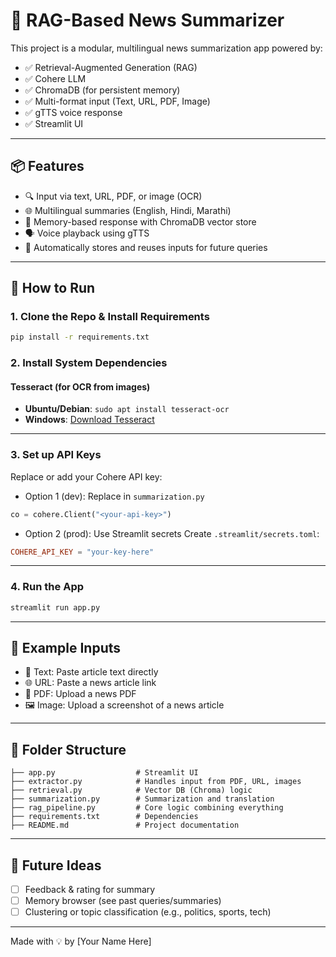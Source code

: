 # 🧠 RAG-Based News Summarizer

This project is a modular, multilingual news summarization app powered by:
- ✅ Retrieval-Augmented Generation (RAG)
- ✅ Cohere LLM
- ✅ ChromaDB (for persistent memory)
- ✅ Multi-format input (Text, URL, PDF, Image)
- ✅ gTTS voice response
- ✅ Streamlit UI

---

## 📦 Features

- 🔍 Input via text, URL, PDF, or image (OCR)
- 🌐 Multilingual summaries (English, Hindi, Marathi)
- 🧠 Memory-based response with ChromaDB vector store
- 🗣️ Voice playback using gTTS
- 📌 Automatically stores and reuses inputs for future queries

---

## 🚀 How to Run

### 1. Clone the Repo & Install Requirements
```bash
pip install -r requirements.txt
```

### 2. Install System Dependencies
#### Tesseract (for OCR from images)
- **Ubuntu/Debian**: `sudo apt install tesseract-ocr`
- **Windows**: [Download Tesseract](https://github.com/tesseract-ocr/tesseract/wiki)

---

### 3. Set up API Keys
Replace or add your Cohere API key:

- Option 1 (dev): Replace in `summarization.py`
```python
co = cohere.Client("<your-api-key>")
```

- Option 2 (prod): Use Streamlit secrets
Create `.streamlit/secrets.toml`:
```toml
COHERE_API_KEY = "your-key-here"
```

---

### 4. Run the App
```bash
streamlit run app.py
```

---

## 🧪 Example Inputs
- 📝 Text: Paste article text directly
- 🌐 URL: Paste a news article link
- 📄 PDF: Upload a news PDF
- 🖼️ Image: Upload a screenshot of a news article

---

## 📂 Folder Structure

```
├── app.py                  # Streamlit UI
├── extractor.py            # Handles input from PDF, URL, images
├── retrieval.py            # Vector DB (Chroma) logic
├── summarization.py        # Summarization and translation
├── rag_pipeline.py         # Core logic combining everything
├── requirements.txt        # Dependencies
├── README.md               # Project documentation
```

---

## 🌱 Future Ideas

- [ ] Feedback & rating for summary
- [ ] Memory browser (see past queries/summaries)
- [ ] Clustering or topic classification (e.g., politics, sports, tech)

---

Made with 💡 by [Your Name Here]
